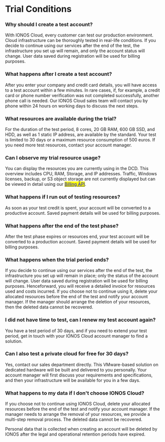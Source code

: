 # Trial Conditions

### Why should I create a test account?

With IONOS Cloud, every customer can test our production environment. Cloud infrastructure can be thoroughly tested in real-life conditions. If you decide to continue using our services after the end of the test, the infrastructure you set up will remain, and only the account status will change. User data saved during registration will be used for billing purposes.

### What happens after I create a test account?

After you enter your company and credit card details, you will have access to a test account within a few minutes. In rare cases, if, for example, a credit card or phone number verification was not completed successfully, another phone call is needed. Our IONOS Cloud sales team will contact you by phone within 24 hours on working days to discuss the next steps.

### What resources are available during the trial?

For the duration of the test period, 8 cores, 20 GB RAM, 600 GB SSD, and HDD, as well as 1 static IP address, are available by the standard. Your test is limited to 30 days or a maximum resource consumption of 500 euros. If you need more test resources, contact your account manager.

### Can I observe my trial resource usage?

You can display the resources you are currently using in the DCD. This overview includes CPU, RAM, Storage, and IP addresses. Traffic, Windows licenses, backup, or S3 object storage are not currently displayed but can be viewed in detail using our [<mark style="color:blue;">Billing API</mark>](https://api.ionos.com/docs/billing/v3/).

### What happens if I run out of testing resources?

As soon as your test credit is spent, your account will be converted to a productive account. Saved payment details will be used for billing purposes.

### What happens after the end of the test phase?

After the test phase expires or resources end, your test account will be converted to a production account. Saved payment details will be used for billing purposes.

### What happens when the trial period ends?

If you decide to continue using our services after the end of the test, the infrastructure you set up will remain in place; only the status of the account will change. User data saved during registration will be used for billing purposes. Henceforward, you will receive a detailed invoice for resources used and costs incurred. If you choose not to continue using it, delete your allocated resources before the end of the test and notify your account manager. If the manager should arrange the deletion of your resources, then the deleted data cannot be recovered.

### I did not have time to test, can I renew my test account again?

You have a test period of 30 days, and if you need to extend your test period, get in touch with your IONOS Cloud account manager to find a solution.

### Can I also test a private cloud for free for 30 days?

Yes, contact our sales department directly. This VMware-based solution on dedicated hardware will be built and delivered to you personally. Your account manager will first discuss your requirements and specifications, and then your infrastructure will be available for you in a few days.

### What happens to my data if I don't choose IONOS Cloud?

If you choose not to continue using IONOS Cloud, delete your allocated resources before the end of the test and notify your account manager. If the manager needs to arrange the removal of your resources, we provide a multi-step removal process. The deleted data cannot be recovered.

Personal data that is collected when creating an account will be deleted by IONOS after the legal and operational retention periods have expired.
